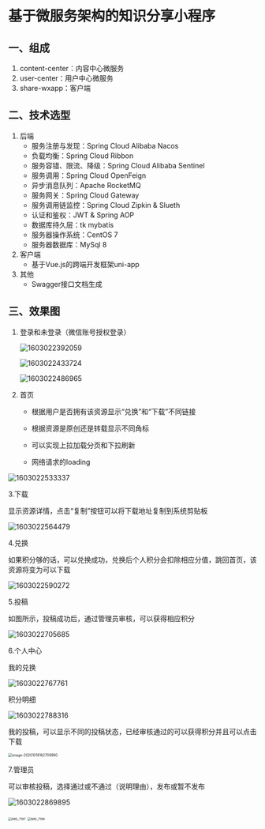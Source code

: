# 基于微服务架构的知识分享小程序



## 一、组成

1. content-center：内容中心微服务
2. user-center：用户中心微服务
3. share-wxapp：客户端

## 二、技术选型

1. 后端
   - 服务注册与发现：Spring Cloud Alibaba Nacos
   - 负载均衡：Spring Cloud Ribbon
   - 服务容错、限流、降级：Spring Cloud Alibaba Sentinel
   - 服务调用：Spring Cloud OpenFeign
   - 异步消息队列：Apache RocketMQ
   - 服务网关：Spring Cloud Gateway
   - 服务调用链监控：Spring Cloud Zipkin & Slueth
   - 认证和鉴权：JWT & Spring AOP
   - 数据库持久层：tk mybatis
   - 服务器操作系统：CentOS 7
   - 服务器数据库：MySql 8
2. 客户端
   - 基于Vue.js的跨端开发框架uni-app
3. 其他
   - Swagger接口文档生成

## 三、效果图

1. 登录和未登录（微信账号授权登录）

   ![1603022392059](C:\Users\anbao\AppData\Roaming\Typora\typora-user-images\1603022392059.png)

   

   ![1603022433724](C:\Users\anbao\AppData\Roaming\Typora\typora-user-images\1603022433724.png)

   ![1603022486965](C:\Users\anbao\AppData\Roaming\Typora\typora-user-images\1603022486965.png)

   

   

   

2. 首页

   - 根据用户是否拥有该资源显示“兑换”和“下载”不同链接

   - 根据资源是原创还是转载显示不同角标

   - 可以实现上拉加载分页和下拉刷新

   - 网络请求的loading

     

![1603022533337](C:\Users\anbao\AppData\Roaming\Typora\typora-user-images\1603022533337.png)



3.下载

显示资源详情，点击“复制”按钮可以将下载地址复制到系统剪贴板

![1603022564479](C:\Users\anbao\AppData\Roaming\Typora\typora-user-images\1603022564479.png)

4.兑换

如果积分够的话，可以兑换成功，兑换后个人积分会扣除相应分值，跳回首页，该资源将变为可以下载

![1603022590272](C:\Users\anbao\AppData\Roaming\Typora\typora-user-images\1603022590272.png)

5.投稿

如图所示，投稿成功后，通过管理员审核，可以获得相应积分

![1603022705685](C:\Users\anbao\AppData\Roaming\Typora\typora-user-images\1603022705685.png)



6.个人中心

我的兑换

![1603022767761](C:\Users\anbao\AppData\Roaming\Typora\typora-user-images\1603022767761.png)

积分明细

![1603022788316](C:\Users\anbao\AppData\Roaming\Typora\typora-user-images\1603022788316.png)

我的投稿，可以显示不同的投稿状态，已经审核通过的可以获得积分并且可以点击下载

<img src="https://pic-go-test.oss-cn-hangzhou.aliyuncs.com/md/20201018163336.png" alt="image-20201018162709990" style="zoom:50%;margin-left:0;" />

7.管理员

可以审核投稿，选择通过或不通过（说明理由），发布或暂不发布



![1603022869895](C:\Users\anbao\AppData\Roaming\Typora\typora-user-images\1603022869895.png)

<img src="https://pic-go-test.oss-cn-hangzhou.aliyuncs.com/md/20201018164552.PNG" alt="IMG_7187" style="zoom: 44%;margin-left:0; " />

<img src="https://pic-go-test.oss-cn-hangzhou.aliyuncs.com/md/20201018164347.PNG" alt="IMG_7188" style="zoom: 44%; margin-left:0;" />